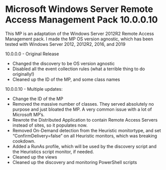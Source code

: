 # Microsoft Windows Server Remote Access Management Pack 10.0.0.10

This MP is an adaptation of the Windows Server 2012R2 Remote Access Management pack.  I made the MP OS version agnostic, which has been tested with Windows Server 2012, 2012R2, 2016, and 2019

10.0.0.0 - Original Release
* Changed the discovery to be OS version agnostic
* Disabled all the event collection rules (what a terrible thing to do originally!)
* Cleaned up the ID of the MP, and some class names

10.0.0.10 - Multiple updates:
* Change the ID of the MP
* Removed the massive number of classes.  They served absolutely no purpose and just bloated the MP.  A very common issue with a lot of Microsoft MP’s.
* Rewrote the Distributed Application to contain Remote Access Servers instead of sites, so it populates now.
* Removed On-Demand detection from the Heuristic monitortype, and set “ConfirmDelivery=false” on all Heuristic monitors, which was breaking cookdown.
* Added a RunAs profile, which will be used by the discovery script and the Heuristics script monitor, if needed.
* Cleaned up the views
* Cleaned up the discovery and monitoring PowerShell scripts
